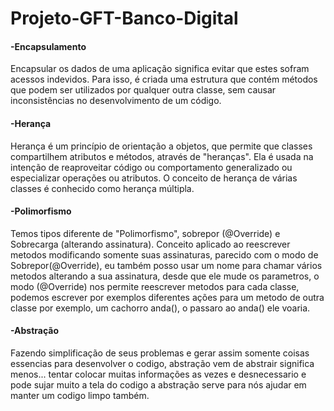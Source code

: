 # Projeto-GFT-Banco-Digital

#### -Encapsulamento 
Encapsular os dados de uma aplicação significa evitar que estes sofram acessos indevidos. Para isso,
é criada uma estrutura que contém métodos que podem ser utilizados por qualquer outra classe,
sem causar inconsistências no desenvolvimento de um código.

#### -Herança 
Herança é um princípio de orientação a objetos, que permite que classes compartilhem atributos e métodos, através de "heranças".
Ela é usada na intenção de reaproveitar código ou comportamento generalizado ou especializar operações ou atributos.
O conceito de herança de várias classes é conhecido como herança múltipla.

#### -Polimorfismo
Temos tipos diferente de "Polimorfismo", sobrepor (@Override) e Sobrecarga (alterando assinatura).
Conceito aplicado ao reescrever metodos modificando somente suas assinaturas, parecido com o modo de Sobrepor(@Override), 
eu também posso usar um nome para chamar vários metodos alterando a sua assinatura, desde que ele mude os parametros,
o modo (@Override) nos permite reescrever metodos para cada classe, podemos escrever por exemplos diferentes ações
para um metodo de outra classe por exemplo, um cachorro anda(), o passaro ao anda() ele voaria.

#### -Abstração
Fazendo simplificação de seus problemas e gerar assim somente coisas essencias para desenvolver o codigo,
abstração vem de abstrair significa menos... tentar colocar muitas informações as vezes e desnecessario e pode
sujar muito a tela do codigo a abstração serve para nós ajudar em manter um codigo limpo também.
